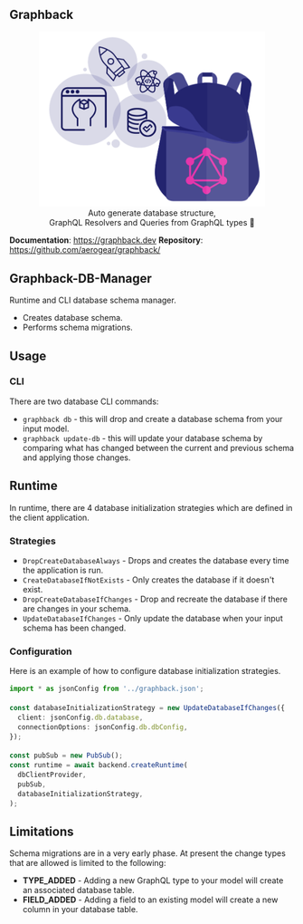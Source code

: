 ## Graphback

<p align="center">
  <img width="400" src="https://github.com/aerogear/graphback/raw/master/website/static/img/graphback.png">
  <br/>
  Auto generate database structure, <br/>
  GraphQL Resolvers and Queries from GraphQL types 🚀
</p>

**Documentation**: <https://graphback.dev>
**Repository**: <https://github.com/aerogear/graphback/>

## Graphback-DB-Manager

Runtime and CLI database schema manager.

- Creates database schema.
- Performs schema migrations.

## Usage

### CLI

There are two database CLI commands:

- `graphback db` - this will drop and create a database schema from your input model.
- `graphback update-db` - this will update your database schema by comparing what has changed between the current and previous schema and applying those changes.

## Runtime

In runtime, there are 4 database initialization strategies which are defined in the client application.

### Strategies

- `DropCreateDatabaseAlways` - Drops and creates the database every time the application is run.
- `CreateDatabaseIfNotExists` - Only creates the database if it doesn't exist.
- `DropCreateDatabaseIfChanges` - Drop and recreate the database if there are changes in your schema.
- `UpdateDatabaseIfChanges` - Only update the database when your input schema has been changed.

### Configuration

Here is an example of how to configure database initialization strategies.

```ts
import * as jsonConfig from '../graphback.json';

const databaseInitializationStrategy = new UpdateDatabaseIfChanges({
  client: jsonConfig.db.database,
  connectionOptions: jsonConfig.db.dbConfig,
});

const pubSub = new PubSub();
const runtime = await backend.createRuntime(
  dbClientProvider,
  pubSub,
  databaseInitializationStrategy,
);
```

## Limitations

Schema migrations are in a very early phase. At present the change types that are allowed is limited to the following:

- **TYPE_ADDED** - Adding a new GraphQL type to your model will create an associated database table.
- **FIELD_ADDED** - Adding a field to an existing model will create a new column in your database table.

